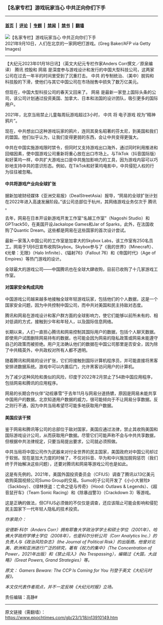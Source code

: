 ### 【名家专栏】游戏玩家当心 中共正向你们下手

---

#### [首页](../../../..?n13910149) &nbsp;|&nbsp; [评论](../../../../../epoch-comment?n13910149) &nbsp;|&nbsp; [专题](../../../../../epoch-special?n13910149) &nbsp;|&nbsp; [禁闻](../../../../../epoch-news?n13910149) &nbsp;|&nbsp; [禁书](../../../../../books?n13910149) &nbsp;|&nbsp; [翻墙](https://github.com/gfw-breaker/nogfw/blob/master/README.md?n13910149)


<div><img alt="【名家专栏】游戏玩家当心 中共正向你们下手" class="attachment-djy_600_400 size-djy_600_400 wp-post-image" src="https://i.epochtimes.com/assets/uploads/2023/01/id13910156-netease-tencent-1200x798-600x400.jpg"/>
<div class="caption">
 2021年9月10日，人们在北京的一家网吧打游戏。(Greg Baker/AFP via Getty Images)
</div></div><hr/><div class="post_content" id="artbody" itemprop="articleBody">
 <!-- article content begin -->
 <p>
  【大纪元2023年01月18日讯】（英文大纪元专栏作家Anders Corr撰文／原泉编译）
  <ok href="https://www.epochtimes.com/gb/tag/%E8%85%BE%E8%AE%AF.html">
   腾讯
  </ok>
  控股和
  <ok href="https://www.epochtimes.com/gb/tag/%E7%BD%91%E6%98%93.html">
   网易
  </ok>
  是深度参与游戏设计和发行的中国大型科技公司，这两家公司在过去一年半的时间里受到了沉重打击。
  <ok href="https://www.epochtimes.com/gb/tag/%E4%B8%AD%E5%85%B1.html">
   中共
  </ok>
  的专制统治、（美中）脱钩和科技股的下滑，使他们与其它中国公司在市场抛售中损失了数万亿美元。
 </p>
 <p>
  但现在，中国大型科技公司的春天又回来了。
  <ok href="https://www.epochtimes.com/gb/tag/%E7%BD%91%E6%98%93.html">
   网易
  </ok>
  是最新一家登上国际头条的公司，该公司计划通过投资美国、加拿大、日本和法国的设计团队，吸引更多的国际用户。
 </p>
 <p>
  2021年，北京当局禁止儿童每周玩游戏超过3小时，
  <ok href="https://www.epochtimes.com/gb/tag/%E4%B8%AD%E5%85%B1.html">
   中共
  </ok>
  将
  <ok href="https://www.epochtimes.com/gb/tag/%E7%94%B5%E5%AD%90%E6%B8%B8%E6%88%8F.html">
   电子游戏
  </ok>
  视为“精神鸦片”。
 </p>
 <p>
  现在，中共想出口这种游戏玩家的鸦片，连同其臭名昭著的芬太尼，到美国和我们的盟国。他们似乎认为，让我们变得更弱的东西，会让中共变得更强大。
 </p>
 <p>
  中共在中国实施游戏限时禁令，但同时又支持游戏出口海外，通过同时利用推进和回缩因素，使中国游戏公司重新将重心放在出口市场上。与TikTok（抖音国际版）和好莱坞一样，中共扩大游戏出口是中共施加影响力的工具，因为游戏内容可以巧妙地支持中共的意识形态。例如，在TikTok和好莱坞电影中，中共侵犯人权的行为往往被忽略。
 </p>
 <h4>
  中共将游戏产业向全球扩张
 </h4>
 <p>
  据新加坡财经媒体《亚洲交易报》（DealStreetAsia）报导，“网易的全球扩张计划在2022年进入高速发展阶段。”该公司总部位于杭州，其网络游戏业务仅次于
  <ok href="https://www.epochtimes.com/gb/tag/%E8%85%BE%E8%AE%AF.html">
   腾讯
  </ok>
  。
 </p>
 <p>
  去年，网易在日本开设新游戏开发工作室“名越工作室”（Nagoshi Studio）和GPTrack50，在美国开设Jackalope Games和Jar of Sparks，此外，在法国收购了Quantic Dream。这些都是网易在这些国家的首次设计尝试。
 </p>
 <p>
  最新一家落入中国公司的工作室是加拿大的Skybox Labs，该工作室有250名员工。网易于1月6日宣布收购Skybox。Skybox参与了《我的世界》（Minecraft）、《光晕：无限》（Halo Infinite）、《辐射76》（Fallout 76）和《帝国时代》（Age of Empires）等热门游戏的设计。
 </p>
 <p>
  全球最大的游戏公司——中国腾讯也在全球大肆收购，目前已收购了十几家游戏工作室。
 </p>
 <h4>
  对国家安全构成风险
 </h4>
 <p>
  中国游戏公司越来越多地接触全球年轻游戏玩家，包括他们的个人数据，这是一个国家安全问题，因为中共控制中国公司，而中共对美国和民主持敌对态度。
 </p>
 <p>
  腾讯和网易在游戏设计和客户群方面的全球影响力，使它们能够以前所未有的、相对低调的方式，接触到少年和年轻人，以及国际信息网络。
 </p>
 <p>
  长期以来，人们一直担心腾讯和网易控制其国际用户的数据，包括个人聊天数据。即使用户试图删除网易持有的数据，也可能会因为网易的隐私政策或网易未能遵守自己的政策而被拒绝。用户无法确认他们的数据在中国公司那里是否安全，因为除了中共精英外，中共政权对所有人都不透明。
 </p>
 <p>
  随着腾讯和网易的设计扩张，它们将接触到国际计算机程序员，并可能直接将黑客安排进数据系统。游戏中可以内置后门，允许黑客访问用户的计算机。
 </p>
 <p>
  为了减少这种风险和类似的风险，印度于2022年2月禁止了54款中国应用程序，包括网易和腾讯的应用程序。
 </p>
 <p>
  网易的长期合作伙伴“动视暴雪”于去年11月与网易分道扬镳，原因是网易未能共享中国用户的数据。北京知道用户数据的威力，很可能倾向于不让网易分享数据。反之则行不通，因为中共当局希望尽可能多地获取用户数据。
 </p>
 <h4>
  美国应该干预
 </h4>
 <p>
  鉴于网易和腾讯等公司的总部位于敌对国家，美国应通过法律，禁止其收购美国和国际游戏设计公司，从而获取用户数据。尽管它们可能声称不会与中共共享数据，但根据中共法律规定，只要当局提出要求，公司就必须照做。
 </p>
 <p>
  中共当局将中国公司作为武器来对付全世界的民主国家，美国政府对中国公司却过于软弱。现在是加大力度的时候了，不仅对抖音、华为和中兴施加脱钩惩罚（我们终于开始解决这些问题），还要对腾讯和网易等游戏公司也是如此。
 </p>
 <p>
  这是有先例的。2021年，美国外国投资委员会（CFIUS）调查了腾讯以13亿美元收购英国视频公司Sumo Group的交易。Sumo的子公司开发了《小小大冒险》（Sackboy）、《绿林侠盗：亡命之徒与传奇》（Hood: Outlaws &amp; Legends）、《超音鼠孖车》（Team Sonic Racing）和《除暴战警3》（Crackdown 3）等游戏。
 </p>
 <p>
  这是正确的做法，但CFIUS必须做的不仅仅是调查，还应该阻止可能会影响和侵犯民主国家下一代年轻人隐私的技术投资。
 </p>
 <p>
  <em>
   作家简介：
  </em>
 </p>
 <p>
  <em>
   安德斯‧科尔（Anders Corr）拥有耶鲁大学政治学学士和硕士学位（2001年）、哈佛大学政府学博士学位（2008年），也是科尔分析公司（Corr Analytics Inc.）的负责人与《政治风险杂志》（the Journal of Political Risk）的出版商。他曾对北美、欧洲和亚洲进行广泛的研究，著有《权力的集中》（The Concentration of Power，2021年出版）和《禁止闯入》（No Trespassing），编辑过《大国，大战略》（Great Powers, Grand Strategies）等。
  </em>
 </p>
 <p>
  <em>
   原文：
   <ok href="https://www.theepochtimes.com/gamers-beware-the-ccp-is-coming-for-you_4971275.html" rel="noopener noreferrer" target="_blank">
    Gamers Beware: The CCP Is Coming for You
   </ok>
   刊登于英文《大纪元时报》。
  </em>
 </p>
 <p>
  <em>
   本文仅代表作者观点，并不一定反映《大纪元时报》立场。
  </em>
 </p>
 <p>
  责任编辑：高静#
 </p>
 <!-- article content end -->
 <div id="below_article_ad">
 </div>
</div>


---

原文链接（需翻墙）：https://www.epochtimes.com/gb/23/1/18/n13910149.htm